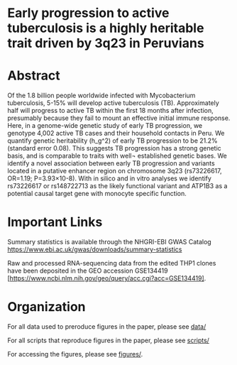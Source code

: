 # Early progression to active tuberculosis is a highly heritable trait driven by 3q23 in Peruvians

# Abstract
Of the 1.8 billion people worldwide infected with Mycobacterium tuberculosis, 5-15% will develop active tuberculosis (TB). Approximately half will progress to active TB within the first 18 months after infection, presumably because they fail to mount an effective initial immune response. Here, in a genome-wide genetic study of early TB progression, we genotype 4,002 active TB cases and their household contacts in Peru. We quantify genetic heritability (h_g^2) of early TB progression to be 21.2% (standard error 0.08). This suggests TB progression has a strong genetic basis, and is comparable to traits with well¬ established genetic bases. We identify a novel association between early TB progression and variants located in a putative enhancer region on chromosome 3q23 (rs73226617, OR=1.19; P=3.93×10-8). With in silico and in vitro analyses we identify rs73226617 or rs148722713 as the likely functional variant and ATP1B3 as a potential causal target gene with monocyte specific function.

# Important Links
Summary statistics is available through the NHGRI-EBI GWAS Catalog https://www.ebi.ac.uk/gwas/downloads/summary-statistics

Raw and processed RNA-sequencing data from the edited THP1 clones have been deposited in the GEO accession GSE134419 [https://www.ncbi.nlm.nih.gov/geo/query/acc.cgi?acc=GSE134419].


# Organization
For all data used to preroduce figures in the paper, please see [data/](data/)

For all scripts that reproduce figures in the paper, please see [scripts/](scripts/)

For accessing the figures, please see [figures/](figures/).
